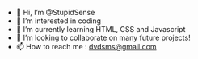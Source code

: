 - 👋 Hi, I’m @StupidSense
- 👀 I’m interested in coding 
- 🌱 I’m currently learning HTML, CSS and Javascript
- 💞️ I’m looking to collaborate on many future projects!
- 📫 How to reach me : dvdsms@gmail.com

<!---
StupidSense/StupidSense is a ✨ special ✨ repository because its `README.md` (this file) appears on your GitHub profile.
You can click the Preview link to take a look at your changes.
--->
